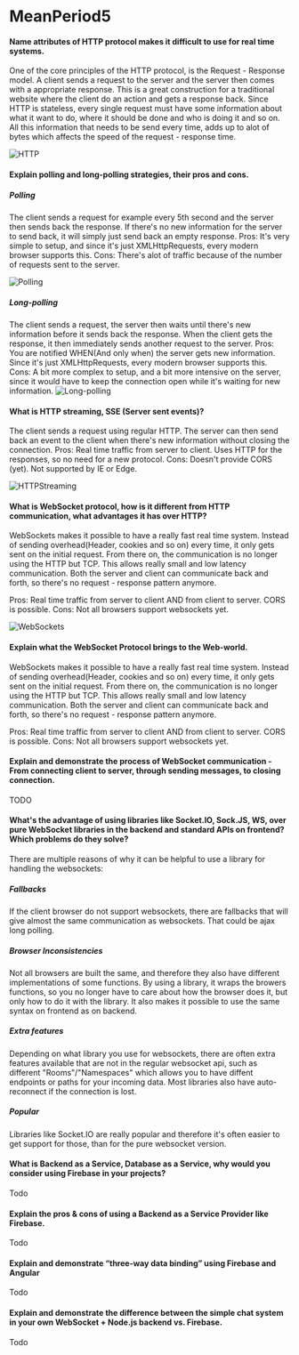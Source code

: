 # MeanPeriod5

#### Name attributes of HTTP protocol makes it difficult to use for real time systems.

One of the core principles of the HTTP protocol, is the Request - Response model.
A client sends a request to the server and the server then comes with a appropriate response.
This is a great construction for a traditional website where the client do an action and gets a response back.
Since HTTP is stateless, every single request must have some information about what it want to do, where it should be done and who is doing it and so on.
All this information that needs to be send every time, adds up to alot of bytes which affects the speed of the request - response time.

![HTTP]


#### Explain polling and long-polling strategies, their pros and cons.

##### Polling
The client sends a request for example every 5th second and the server then sends back the response. If there's no new information for the server to send back, it will simply just send back an empty response.
Pros: It's very simple to setup, and since it's just XMLHttpRequests, every modern browser supports this.
Cons: There's alot of traffic because of the number of requests sent to the server.

![Polling]


##### Long-polling
The client sends a request, the server then waits until there's new information before it sends back the response. When the client gets the response, it then immediately sends another request to the server.
Pros: You are notified WHEN(And only when) the server gets new information. Since it's just XMLHttpRequests, every modern browser supports this.
Cons: A bit more complex to setup, and a bit more intensive on the server, since it would have to keep the connection open while it's waiting for new information.
![Long-polling]

#### What is HTTP streaming, SSE (Server sent events)?
The client sends a request using regular HTTP. The server can then send back an event to the client when there's new information without closing the connection.
Pros: Real time traffic from server to client. Uses HTTP for the responses, so no need for a new protocol.
Cons: Doesn't provide CORS (yet). Not supported by IE or Edge.

![HTTPStreaming]

#### What is WebSocket protocol, how is it different from HTTP communication, what advantages it has over HTTP?
WebSockets makes it possible to have a really fast real time system. Instead of sending overhead(Header, cookies and so on) every time, it only gets sent on the initial request.
From there on, the communication is no longer using the HTTP but TCP. This allows really small and low latency communication. Both the server and client can communicate back and forth, so there's no request - response pattern anymore. 

Pros: Real time traffic from server to client AND from client to server. CORS is possible.
Cons: Not all browsers support websockets yet.

![WebSockets]

#### Explain what the WebSocket Protocol brings to the Web-world.
WebSockets makes it possible to have a really fast real time system. Instead of sending overhead(Header, cookies and so on) every time, it only gets sent on the initial request.
From there on, the communication is no longer using the HTTP but TCP. This allows really small and low latency communication. Both the server and client can communicate back and forth, so there's no request - response pattern anymore. 

Pros: Real time traffic from server to client AND from client to server. CORS is possible.
Cons: Not all browsers support websockets yet.

#### Explain and demonstrate the process of WebSocket communication - From connecting client to server, through sending messages, to closing connection.
TODO

#### What's the advantage of using libraries like Socket.IO, Sock.JS, WS, over pure WebSocket libraries in the backend and standard APIs on frontend? Which problems do they solve?
There are multiple reasons of why it can be helpful to use a library for handling the websockets:

##### Fallbacks
If the client browser do not support websockets, there are fallbacks that will give almost the same communication as websockets. That could be ajax long polling.

##### Browser Inconsistencies
Not all browsers are built the same, and therefore they also have different implementations of some functions. By using a library, it wraps the browers functions, so you no longer have to care about how the browser 
does it, but only how to do it with the library.
It also makes it possible to use the same syntax on frontend as on backend. 

##### Extra features
Depending on what library you use for websockets, there are often extra features available that are not in the regular websocket api, such as different "Rooms"/"Namespaces" which allows you to have diffent endpoints or paths for your incoming data. Most libraries also have auto-reconnect if the connection is lost.

##### Popular
Libraries like Socket.IO are really popular and therefore it's often easier to get support for those, than for the pure websocket version.



#### What is Backend as a Service, Database as a Service, why would you consider using Firebase in your projects?
Todo


#### Explain the pros & cons of using a Backend as a Service Provider like Firebase.
Todo

#### Explain and demonstrate “three-way data binding” using Firebase and Angular
Todo

#### Explain and demonstrate the difference between the simple chat system in your own WebSocket + Node.js backend vs. Firebase.
Todo



[HTTP]: http://i.imgur.com/qRk5AzD.png "HTTP"
[Polling]: http://i.imgur.com/Nf7V4Rv.png "Polling"
[Long-polling]: http://i.imgur.com/RaYapa0.png "Long-Polling"
[HTTPStreaming]: http://i.imgur.com/xC9gigZ.png "HTTP-Streaming"
[WebSockets]: http://i.imgur.com/uXlugH1.png "WebSockets"
